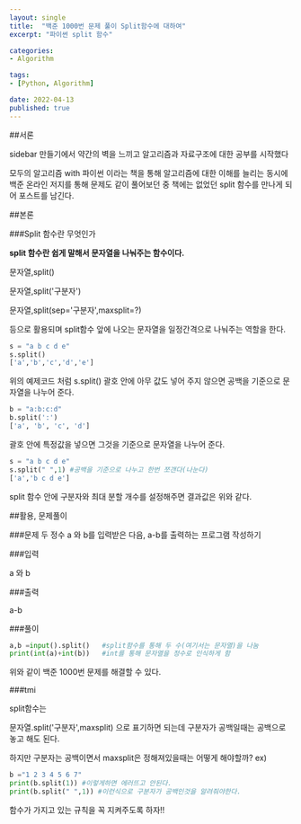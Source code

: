 ```yaml
---
layout: single
title:  "백준 1000번 문제 풀이 Split함수에 대하여"
excerpt: "파이썬 split 함수"

categories:
- Algorithm

tags:
- [Python, Algorithm]

date: 2022-04-13
published: true
---
```


##서론

sidebar 만들기에서 약간의 벽을 느끼고 알고리즘과 자료구조에 대한 공부를 시작했다

모두의 알고리즘 with 파이썬 이라는 책을 통해 알고리즘에 대한 이해를 늘리는 동시에
백준 온라인 저지를 통해 문제도 같이 풀어보던 중 책에는 없었던 split 함수를 만나게 되어
포스트를 남긴다.

##본론

###Split 함수란 무엇인가

<b>split 함수란 쉽게 말해서 문자열을 나눠주는 함수이다.</b>

문자열,split()

문자열,split('구분자')

문자열,split(sep='구분자',maxsplit=?)

등으로 활용되며 split함수 앞에 나오는 문자열을 일정간격으로 나눠주는 역할을 한다.

```python
s = "a b c d e"
s.split()
['a','b','c','d','e']
```
위의 예제코드 처럼 s.split() 괄호 안에 아무 값도 넣어 주지 않으면 공백을 기준으로 문자열을 나누어 준다.



```python
b = "a:b:c:d"
b.split(':')
['a', 'b', 'c', 'd']
```
괄호 안에 특정값을 넣으면 그것을 기준으로 문자열을 나누어 준다.


```python
s = "a b c d e"
s.split(" ",1) #공백을 기준으로 나누고 한번 쪼갠다(나눈다)
['a','b c d e']
```

split 함수 안에 구분자와 최대 분할 개수를 설정해주면 결과값은 위와 같다.

##활용, 문제풀이

###문제
두 정수 a 와 b를 입력받은 다음, a-b를 출력하는 프로그램 작성하기

###입력

a 와 b

###출력

a-b

###풀이

```python
a,b =input().split()   #split함수를 통해 두 수(여기서는 문자열)을 나눔
print(int(a)+int(b))   #int를 통해 문자열을 정수로 인식하게 함
```
위와 같이 백준 1000번 문제를 해결할 수 있다.

###tmi

split함수는

문자열.split('구분자',maxsplit) 으로 표기하면 되는데 구분자가 공백일때는 공백으로 놓고 해도 된다.

하지만 구분자는 공백이면서 maxsplit은 정해져있을때는 어떻게 해야할까?
ex)

```python
b ="1 2 3 4 5 6 7" 
print(b.split(1)) #이렇게하면 에러뜨고 안된다.
print(b.split(" ",1)) #이런식으로 구분자가 공백인것을 알려줘야한다.
```

함수가 가지고 있는 규칙을 꼭 지켜주도록 하자!!
